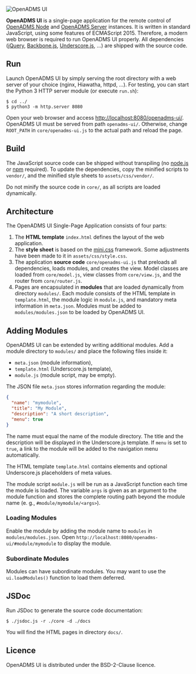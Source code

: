 ![OpenADMS UI](https://www.dabamos.de/github/openadms.png)

**OpenADMS UI** is a single-page application for the remote control of
[OpenADMS Node](https://github.com/dabamos/openadms-node/) and
[OpenADMS Server](https://github.com/dabamos/openadms-server/)
instances. It is written in standard JavaScript, using some features of
ECMAScript 2015. Therefore, a modern web browser is required to run OpenADMS UI
properly. All dependencies ([jQuery](https://jquery.com/),
[Backbone.js](https://backbonejs.org/),
[Underscore.js](https://underscorejs.org/), …) are shipped with the source code.

## Run
Launch OpenADMS UI by simply serving the root directory with a web server of
your choice (nginx, Hiawatha, httpd, …). For testing, you can start the Python 3
HTTP server module (or execute ``run.sh``):

```
$ cd ../
$ python3 -m http.server 8080
```

Open your web browser and access
[http://localhost:8080/openadms-ui/](http://localhost:8080/openadms-ui/).
OpenADMS UI must be served from path ``openadms-ui/``. Otherwise, change
``ROOT_PATH`` in ``core/openadms-ui.js`` to the actual path and reload the page.

## Build
The JavaScript source code can be shipped without transpiling (no
[node.js](https://nodejs.org/) or [npm](https://www.npmjs.com/) required). To
update the dependencies, copy the minified scripts to `vendor/`, and the
minified style sheets to `assets/css/vendor/`.

Do not minify the source code in `core/`, as all scripts are loaded dynamically.

## Architecture
The OpenADMS UI Single-Page Application consists of four parts:

1. The **HTML template** `index.html` defines the layout of the web application.
2. The **style sheet** is based on the [mini.css](https://minicss.org/) framework. Some adjustments have been made to it in `assets/css/style.css`.
3. The application **source code** `core/openadms-ui.js` that preloads all dependencies, loads modules, and creates the view. Model classes are loaded from `core/model.js`, view classes from `core/view.js`, and the router from `core/router.js`.
4. Pages are encapsulated in **modules** that are loaded dynamically from directory `modules/`. Each module consists of the HTML template in `template.html`, the module logic in `module.js`, and mandatory meta information in `meta.json`. Modules must be added to `modules/modules.json` to be loaded by OpenADMS UI.

## Adding Modules
OpenADMS UI can be extended by writing additional modules. Add a module
directory to ``modules/`` and place the following files inside it:

* ``meta.json`` (module information),
* ``template.html`` (Underscore.js template),
* ``module.js`` (module script, may be empty).

The JSON file ``meta.json`` stores information regarding the module:

```json
{
  "name": "mymodule",
  "title": "My Module",
  "description": "A short description",
  "menu": true
}
```

The name must equal the name of the module directory. The title and the
description will be displayed in the Underscore.js template. If ``menu`` is set
to ``true``, a link to the module will be added to the navigation menu
automatically.

The HTML template ``template.html`` contains elements and optional Underscore.js
placeholders of meta values.

The module script ``module.js`` will be run as a JavaScript function each time
the module is loaded. The variable ``args`` is given as an argument to the
module function and stores the complete routing path beyond the module name
(e. g., ``#module/mymodule/<args>``).

### Loading Modules
Enable the module by adding the module name to ``modules`` in
``modules/modules.json``. Open
``http://localhost:8080/openadms-ui/#module/mymodule``
to display the module.

### Subordinate Modules
Modules can have subordinate modules. You may want to use the
``ui.loadModules()`` function to load them deferred.

## JSDoc
Run JSDoc to generate the source code documentation:

```
$ ./jsdoc.js -r ./core -d ./docs
```

You will find the HTML pages in directory ``docs/``.

## Licence
OpenADMS UI is distributed under the BSD-2-Clause licence.
